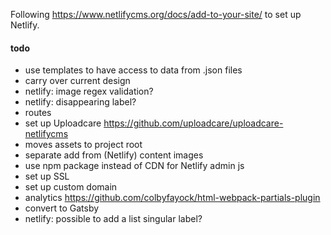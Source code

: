 Following https://www.netlifycms.org/docs/add-to-your-site/ to set up Netlify.

#### todo
- use templates to have access to data from .json files
- carry over current design
- netlify: image regex validation?
- netlify: disappearing label?
- routes 
- set up Uploadcare https://github.com/uploadcare/uploadcare-netlifycms
- moves assets to project root
- separate add from (Netlify) content images
- use npm package instead of CDN for Netlify admin js
- set up SSL
- set up custom domain
- analytics https://github.com/colbyfayock/html-webpack-partials-plugin
- convert to Gatsby
- netlify: possible to add a list singular label?